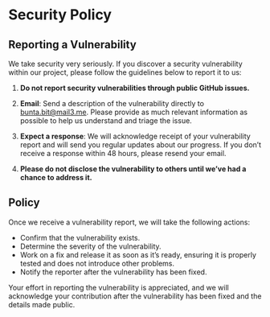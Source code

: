 # Security Policy

<!-- ## Supported Versions

Use this section to tell people about which versions of your project are currently being supported with security updates.

| Version | Supported          |
| ------- | ------------------ |
| 1.0.x   | :white_check_mark: |
| < 1.0   | :x:                |
-->

## Reporting a Vulnerability

We take security very seriously. If you discover a security vulnerability within our project, please follow the guidelines below to report it to us:

1. **Do not report security vulnerabilities through public GitHub issues.**

2. **Email**: Send a description of the vulnerability directly to [bunta.bit@mail3.me](mailto:bunta.bit@mail3.me). Please provide as much relevant information as possible to help us understand and triage the issue.

3. **Expect a response**: We will acknowledge receipt of your vulnerability report and will send you regular updates about our progress. If you don’t receive a response within 48 hours, please resend your email.

4. **Please do not disclose the vulnerability to others until we’ve had a chance to address it.**

## Policy

Once we receive a vulnerability report, we will take the following actions:

- Confirm that the vulnerability exists.
- Determine the severity of the vulnerability.
- Work on a fix and release it as soon as it’s ready, ensuring it is properly tested and does not introduce other problems.
- Notify the reporter after the vulnerability has been fixed.

Your effort in reporting the vulnerability is appreciated, and we will acknowledge your contribution after the vulnerability has been fixed and the details made public.

